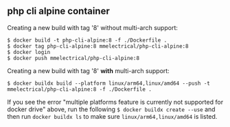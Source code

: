 ## php cli alpine container

Creating a new build with tag '8' without multi-arch support:

    $ docker build -t php-cli-alpine:8 -f ./Dockerfile .
    $ docker tag php-cli-alpine:8 mmelectrical/php-cli-alpine:8
    $ docker login 
    $ docker push mmelectrical/php-cli-alpine:8

Creating a new build with tag '8' **with** multi-arch support:

    $ docker buildx build --platform linux/arm64,linux/amd64 --push -t mmelectrical/php-cli-alpine:8 -f ./Dockerfile .

If you see the error "multiple platforms feature is currently not supported for docker drive" above, run the following `$ docker buildx create --use` and then run `docker buildx ls` to make sure `linux/arm64,linux/amd64` is listed.
